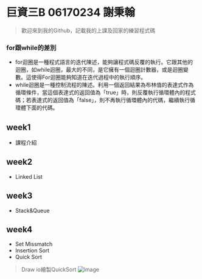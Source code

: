 巨資三B 06170234 謝秉翰
=======================================
> 歡迎來到我的Github，記載我的上課及回家的練習程式碼
### for跟while的差別
* for迴圈是一種程式語言的迭代陳述，能夠讓程式碼反覆的執行。它跟其他的迴圈，如while迴圈，最大的不同，是它擁有一個迴圈計數器，或是迴圈變數。這使得For迴圈能夠知道在迭代過程中的執行順序。
* while迴圈是一種控制流程的陳述。利用一個返回結果為布林值的表達式作為循環條件，當這個表達式的返回值為「true」時，則反覆執行循環體內的程式碼；若表達式的返回值為「false」，則不再執行循環體內的代碼，繼續執行循環體下面的代碼。
## week1
* 課程介紹
## week2
* Linked List
## week3
* Stack&Queue
## week4
* Set Missmatch
* Insertion Sort
* Quick Sort
> Draw io繪製QuickSort
![image](https://github.com/hans0517/hans/blob/master/images/QuickSortpic.png)
